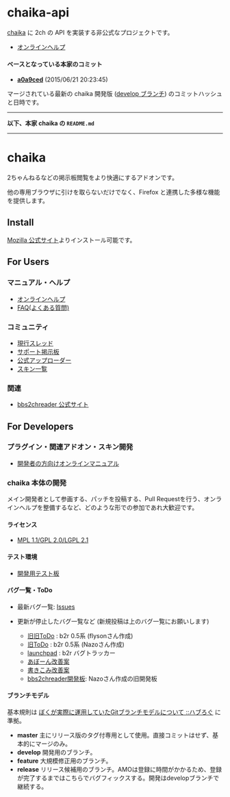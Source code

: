 chaika-api
======

[chaika](https://github.com/chaika/chaika) に 2ch の API を実装する非公式なプロジェクトです。

* [オンラインヘルプ](https://github.com/masami-dev/chaika-api/wiki)

#### ベースとなっている本家のコミット
* **[a0a9ced](https://github.com/chaika/chaika/commits/a0a9ced3812bf0ce226e03730ebcb77fc2cca2be)** (2015/06/21 20:23:45)

マージされている最新の chaika 開発版 ([develop ブランチ](https://github.com/chaika/chaika/tree/develop)) のコミットハッシュと日時です。

----

**以下、本家 chaika の `README.md`**

----

chaika
======

2ちゃんねるなどの掲示板閲覧をより快適にするアドオンです。

他の専用ブラウザに引けを取らないだけでなく、Firefox と連携した多様な機能を提供します。


Install
-------

[Mozilla 公式サイト](https://addons.mozilla.org/ja/firefox/addon/chaika/)よりインストール可能です。


For Users
---------

### マニュアル・ヘルプ
* [オンラインヘルプ](https://github.com/chaika/chaika/wiki)
* [FAQ(よくある質問)](http://bbs2ch.osdn.jp/?page=FAQ)

### コミュニティ
* [現行スレッド](http://refind2ch.org/search?q=chaika)
* [サポート掲示板](http://jbbs.shitaraba.net/computer/44179/)
* [公式アップローダー](http://bbs2ch.osdn.jp/uploader/upload.php)
* [スキン一覧](http://bbs2ch.osdn.jp/?page=Skin%2F0.4.5)

### 関連
* [bbs2chreader 公式サイト](http://bbs2ch.osdn.jp/)


For Developers
--------------

### プラグイン・関連アドオン・スキン開発
* [開発者の方向けオンラインマニュアル](https://github.com/chaika/chaika/wiki#%E9%96%8B%E7%99%BA%E8%80%85%E3%81%AE%E6%96%B9%E5%90%91%E3%81%91)


### chaika 本体の開発
メイン開発者として参画する、パッチを投稿する、Pull Requestを行う、オンラインヘルプを整備するなど、どのような形での参加であれ大歓迎です。

#### ライセンス
- [MPL 1.1/GPL 2.0/LGPL 2.1](https://github.com/chaika/chaika/blob/develop/chaika/license.txt)


#### テスト環境
* [開発用テスト板](http://jbbs.shitaraba.net/computer/43679/)

#### バグ一覧・ToDo
* 最新バグ一覧: [Issues](https://github.com/chaika/chaika/issues?q=is%3Aopen+is%3Aissue+-label%3Afixed)

* 更新が停止したバグ一覧など
    (新規投稿は上のバグ一覧にお願いします)
    * [旧旧ToDo](https://spreadsheets.google.com/pub?key=pbbe5TFNb21RVxOf7ygNJfg) : b2r 0.5系 (flysonさん作成)
    * [旧ToDo](http://d.hatena.ne.jp/nazodane/20080609/1212999112) : b2r 0.5系 (Nazoさん作成)
    * [launchpad](https://bugs.launchpad.net/bbs2ch) : b2r バグトラッカー
    * [あぼーん改善案](http://bbs2ch.osdn.jp/?page=%A4%A2%A4%DC%A1%BC%A4%F3%B2%FE%C1%B1)
    * [書きこみ改善案](http://bbs2ch.osdn.jp/?page=%BD%F1%A4%AD%B9%FE%A4%DF%B2%FE%C1%B1)
    * [bbs2chreader開発板](http://jbbs.shitaraba.net/computer/41231/): Nazoさん作成の旧開発板

#### ブランチモデル
基本規則は [ぼくが実際に運用していたGitブランチモデルについて ::ハブろぐ](http://havelog.ayumusato.com/develop/git/e513-git_branch_model.html) に準拠。

* **master**
  主にリリース版のタグ付専用として使用。直接コミットはせず、基本的にマージのみ。
* **develop**
  開発用のブランチ。
* **feature**
  大規模修正用のブランチ。
* **release**
  リリース候補用のブランチ。AMOは登録に時間がかかるため、登録が完了するまではこちらでバグフィックスする。開発はdevelopブランチで継続する。

